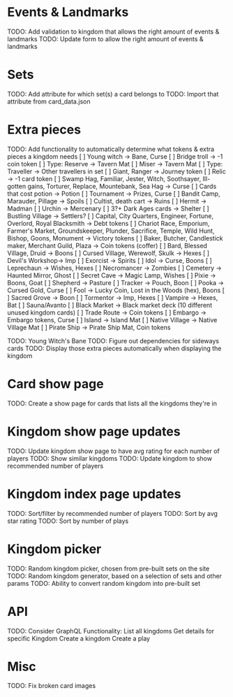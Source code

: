 # Events & Landmarks
TODO: Add validation to kingdom that allows the right amount of events & landmarks
TODO: Update form to allow the right amount of events & landmarks

# Sets
TODO: Add attribute for which set(s) a card belongs to
TODO: Import that attribute from card_data.json

# Extra pieces
TODO: Add functionality to automatically determine what tokens & extra pieces a kingdom needs
  [ ] Young witch -> Bane, Curse
  [ ] Bridge troll -> -1 coin token
  [ ] Type: Reserve -> Tavern Mat
  [ ] Miser -> Tavern Mat
  [ ] Type: Traveller -> Other travellers in set
  [ ] Giant, Ranger -> Journey token
  [ ] Relic -> -1 card token
  [ ] Swamp Hag, Familiar, Jester, Witch, Soothsayer, Ill-gotten gains, Torturer, Replace, Mountebank, Sea Hag -> Curse
  [ ] Cards that cost potion -> Potion
  [ ] Tournament -> Prizes, Curse
  [ ] Bandit Camp, Marauder, Pillage -> Spoils
  [ ] Cultist, death cart -> Ruins
  [ ] Hermit -> Madman
  [ ] Urchin -> Mercenary
  [ ] 3?+ Dark Ages cards -> Shelter
  [ ] Bustling Village -> Settlers?
  [ ] Capital, City Quarters, Engineer, Fortune, Overlord, Royal Blacksmith -> Debt tokens
  [ ] Chariot Race, Emporium, Farmer's Market, Groundskeeper, Plunder, Sacrifice, Temple, Wild Hunt, Bishop, Goons, Monument -> Victory tokens
  [ ] Baker, Butcher, Candlestick maker, Merchant Guild, Plaza -> Coin tokens (coffer)
  [ ] Bard, Blessed Village, Druid -> Boons
  [ ] Cursed Village, Werewolf, Skulk -> Hexes
  [ ] Devil's Workshop-> Imp
  [ ] Exorcist -> Spirits
  [ ] Idol -> Curse, Boons
  [ ] Leprechaun -> Wishes, Hexes
  [ ] Necromancer -> Zombies
  [ ] Cemetery -> Haunted Mirror, Ghost
  [ ] Secret Cave -> Magic Lamp, Wishes
  [ ] Pixie -> Boons, Goat
  [ ] Shepherd -> Pasture
  [ ] Tracker -> Pouch, Boon
  [ ] Pooka -> Cursed Gold, Curse
  [ ] Fool -> Lucky Coin, Lost in the Woods (hex), Boons
  [ ] Sacred Grove -> Boon
  [ ] Tormentor -> Imp, Hexes
  [ ] Vampire -> Hexes, Bat
  [ ] Sauna/Avanto
  [ ] Black Market -> Black market deck (10 different unused kingdom cards)
  [ ] Trade Route -> Coin tokens
  [ ] Embargo -> Embargo tokens, Curse
  [ ] Island -> Island Mat
  [ ] Native Village -> Native Village Mat
  [ ] Pirate Ship -> Pirate Ship Mat, Coin tokens

TODO: Young Witch's Bane
TODO: Figure out dependencies for sideways cards
TODO: Display those extra pieces automatically when displaying the kingdom

# Card show page
TODO: Create a show page for cards that lists all the kingdoms they're in

# Kingdom show page updates
TODO: Update kingdom show page to have avg rating for each number of players
TODO: Show similar kingdoms
TODO: Update kingdom to show recommended number of players

# Kingdom index page updates
TODO: Sort/filter by recommended number of players
TODO: Sort by avg star rating
TODO: Sort by number of plays

# Kingdom picker
TODO: Random kingdom picker, chosen from pre-built sets on the site
TODO: Random kingdom generator, based on a selection of sets and other params
TODO: Ability to convert random kingdom into pre-built set

# API
TODO: Consider GraphQL
Functionality:
  List all kingdoms
  Get details for specific Kingdom
  Create a kingdom
  Create a play

# Misc
TODO: Fix broken card images
